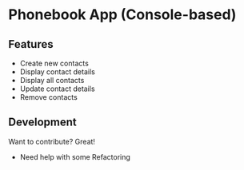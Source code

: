 # Phonebook App (Console-based)
## Features

- Create new contacts
- Display contact details
- Display all contacts
- Update contact details
- Remove contacts

## Development

Want to contribute? Great!

- Need help with some Refactoring
